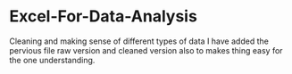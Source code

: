 # Excel-For-Data-Analysis
Cleaning and making sense of different types of data
I have added the pervious file raw version and cleaned version also to makes thing easy for the one understanding.
